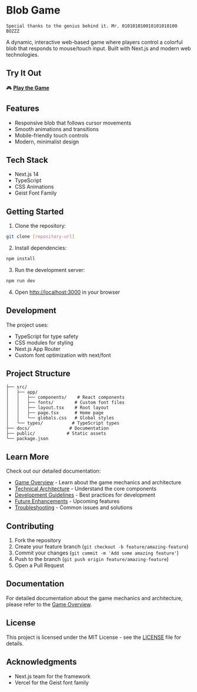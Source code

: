# Blob Game

```
Special thanks to the genius behind it. Mr. 010101010010101010100 BOZZZ
```

A dynamic, interactive web-based game where players control a colorful blob that responds to mouse/touch input. Built with Next.js and modern web technologies.

## Try It Out

🎮 **[Play the Game](https://color-clicker-game.vercel.app/)**

## Features

- Responsive blob that follows cursor movements
- Smooth animations and transitions
- Mobile-friendly touch controls
- Modern, minimalist design

## Tech Stack

- Next.js 14
- TypeScript
- CSS Animations
- Geist Font Family

## Getting Started

1. Clone the repository:
```bash
git clone [repository-url]
```

2. Install dependencies:
```bash
npm install
```

3. Run the development server:
```bash
npm run dev
```

4. Open [http://localhost:3000](http://localhost:3000) in your browser

## Development

The project uses:
- TypeScript for type safety
- CSS modules for styling
- Next.js App Router
- Custom font optimization with next/font

## Project Structure

```
├── src/
│   ├── app/
│   │   ├── components/    # React components
│   │   ├── fonts/        # Custom font files
│   │   ├── layout.tsx    # Root layout
│   │   ├── page.tsx      # Home page
│   │   └── globals.css   # Global styles
│   └── types/           # TypeScript types
├── docs/               # Documentation
├── public/            # Static assets
└── package.json
```

## Learn More

Check out our detailed documentation:
- [Game Overview](./docs/game-overview.md) - Learn about the game mechanics and architecture
- [Technical Architecture](./docs/game-overview.md#technical-architecture) - Understand the core components
- [Development Guidelines](./docs/game-overview.md#development-guidelines) - Best practices for development
- [Future Enhancements](./docs/game-overview.md#future-enhancements) - Upcoming features
- [Troubleshooting](./docs/game-overview.md#troubleshooting) - Common issues and solutions

## Contributing

1. Fork the repository
2. Create your feature branch (`git checkout -b feature/amazing-feature`)
3. Commit your changes (`git commit -m 'Add some amazing feature'`)
4. Push to the branch (`git push origin feature/amazing-feature`)
5. Open a Pull Request

## Documentation

For detailed documentation about the game mechanics and architecture, please refer to the [Game Overview](./docs/game-overview.md).

## License

This project is licensed under the MIT License - see the [LICENSE](LICENSE) file for details.

## Acknowledgments

- Next.js team for the framework
- Vercel for the Geist font family
